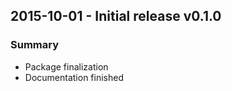 ## 2015-10-01 - Initial release v0.1.0
### Summary

* Package finalization
* Documentation finished
